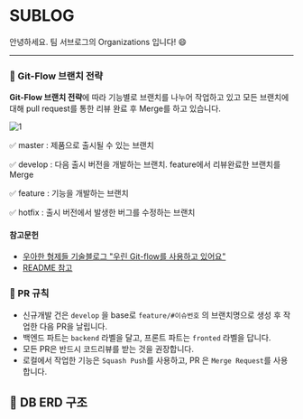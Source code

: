 # SUBLOG

안녕하세요. 팀 서브로그의 Organizations 입니다! 😄

---

### 🥥 Git-Flow 브랜치 전략

**Git-Flow 브랜치 전략**에 따라 기능별로 브랜치를 나누어 작업하고 있고 모든 브랜치에 대해 pull request를 통한 리뷰 완료 후 Merge를 하고 있습니다.

![1](https://github.com/COCONUT-TEAM/backend/assets/7845568/24866eab-aa99-44fb-acb4-7b7a3619ef28)

✅ master : 제품으로 출시될 수 있는 브랜치

✅ develop : 다음 출시 버전을 개발하는 브랜치. feature에서 리뷰완료한 브랜치를 Merge

✅ feature : 기능을 개발하는 브랜치

✅ hotfix : 출시 버전에서 발생한 버그를 수정하는 브랜치

#### 참고문헌

- [우아한 형제들 기술블로그 "우린 Git-flow를 사용하고 있어요"](https://woowabros.github.io/experience/2017/10/30/baemin-mobile-git-branch-strategy.html)
- [README 참고](https://github.com/f-lab-edu/event-recommender-festa)

### 🥥 PR 규칙

- 신규개발 건은 `develop` 을 base로 `feature/#이슈번호` 의 브랜치명으로 생성 후 작업한 다음 PR을 날립니다.
- 백엔드 파트는 `backend` 라벨을 달고, 프론트 파트는 `fronted` 라벨을 답니다.
- 모든 PR은 반드시 코드리뷰를 받는 것을 권장합니다.
- 로컬에서 작업한 기능은 `Squash Push`를 사용하고, PR 은 `Merge Request`를 사용합니다.

## 🥥 DB ERD 구조
